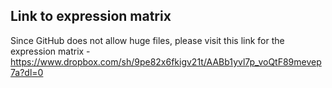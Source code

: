 ## Link to expression matrix

Since GitHub does not allow huge files, please visit this link for the expression matrix - https://www.dropbox.com/sh/9pe82x6fkigv21t/AABb1yvl7p_voQtF89mevep7a?dl=0
